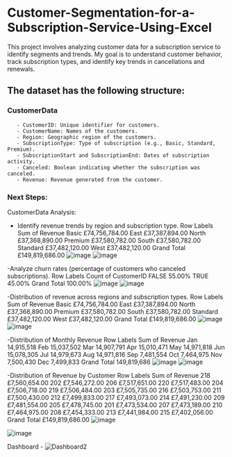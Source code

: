 # Customer-Segmentation-for-a-Subscription-Service-Using-Excel
This project involves analyzing customer data for a subscription service to identify  segments and trends. My goal is to understand customer behavior, track subscription types,  and identify key trends in cancellations and renewals.

## The dataset has the following structure:

### CustomerData
       - CustomerID: Unique identifier for customers.
       - CustomerName: Names of the customers.
       - Region: Geographic region of the customers.
       - SubscriptionType: Type of subscription (e.g., Basic, Standard, Premium).
       - SubscriptionStart and SubscriptionEnd: Dates of subscription activity.
       - Canceled: Boolean indicating whether the subscription was canceled.
       - Revenue: Revenue generated from the customer.

### Next Steps:
CustomerData Analysis:

- Identify revenue trends by region and subscription type.
                Row Labels	 Sum of Revenue 
                  Basic	     £74,756,784.00 
                  East	     £37,387,894.00 
                  North	     £37,368,890.00 
                  Premium	   £37,580,782.00 
                  South	     £37,580,782.00 
                  Standard	 £37,482,120.00 
                  West	     £37,482,120.00 
                Grand Total	 £149,819,686.00 
![image](https://github.com/user-attachments/assets/cd8c3c06-0ed5-4a2b-aea0-ecbde91a50bf)
![image](https://github.com/user-attachments/assets/6890f2a7-3d10-4eee-95fe-fc0ca65dbd64)


-Analyze churn rates (percentage of customers who canceled subscriptions).
                Row Labels	Count of CustomerID
                  FALSE	        55.00%
                  TRUE	        45.00%
                Grand Total	    100.00%
![image](https://github.com/user-attachments/assets/9fc24d4c-3764-4461-8ffc-eeef7f040220)
![image](https://github.com/user-attachments/assets/59622bf3-84e5-480c-9219-c9f2456c2653)

-Distribution of revenue across regions and subscription types.
                  Row Labels	 Sum of Revenue 
                    Basic	     £74,756,784.00 
                    East	     £37,387,894.00 
                    North	     £37,368,890.00 
                    Premium	   £37,580,782.00 
                    South	     £37,580,782.00 
                    Standard	 £37,482,120.00 
                    West	     £37,482,120.00 
                  Grand Total	 £149,819,686.00 
![image](https://github.com/user-attachments/assets/883b1c89-bcec-4a98-8122-31f0ed0f35a8)
![image](https://github.com/user-attachments/assets/22d91316-f9c6-4f3b-a7ab-df5e07fd01c9)

-Distribution of Monthly Revenue
          Row Labels	Sum of Revenue
              Jan	    14,915,518
              Feb	    15,037,502
              Mar	    14,907,791
              Apr	    15,010,471
              May	    14,971,818
              Jun	    15,078,305
              Jul	    14,979,673
              Aug	    14,971,816
              Sep	     7,481,554
              Oct	     7,464,975
              Nov	     7,500,430
              Dec	     7,499,833
          Grand Total	149,819,686
![image](https://github.com/user-attachments/assets/f500cfc1-1d26-418f-9974-6c56e4cd0065)
![image](https://github.com/user-attachments/assets/0d847190-e4d3-4873-a66e-c589536563f7)

-Distribution of Revenue by Customer
              Row Labels	 Sum of Revenue 
                218	       £7,560,654.00 
                202	       £7,546,272.00 
                206	       £7,517,651.00 
                220	       £7,517,483.00 
                204	       £7,506,718.00 
                219	       £7,506,484.00 
                203	       £7,505,735.00 
                216	       £7,503,753.00 
                211	       £7,500,430.00 
                212	       £7,499,833.00 
                217	       £7,493,073.00 
                214	       £7,491,230.00 
                209	       £7,481,554.00 
                205	       £7,478,745.00 
                201	       £7,473,534.00 
                207	       £7,473,189.00 
                210	       £7,464,975.00 
                208	       £7,454,333.00 
                213	       £7,441,984.00 
                215	       £7,402,056.00 
              Grand Total	 £149,819,686.00 
![image](https://github.com/user-attachments/assets/ae7cf553-f343-4920-ae51-ef589cf2669e)

![image](https://github.com/user-attachments/assets/51c73742-7ad0-474a-b958-2f76bc36ba68)

Dashboard - ![Dashboard2](https://github.com/user-attachments/assets/2d9fd0c2-62db-427c-b342-e997af01f3a1)
																									
																												
																												
																												
																												
																												
																												
																												
																												
																												
																												
																												
																												
																												
																												
																												
																												
																												
																												
																												
																												
																												
																												
																												
																												
																												
																												
																												
																												
																												
																												
																												
																												
																												
																												
																												
																												
																												
																												
																												
																												
																												
																												
																												
																												
																												
																												
																												
																												
																												
																												
																												
																												
																												
																												
																												
																												
																												
																												
																												
																												
																												
																												


